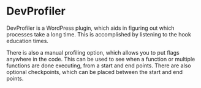 # DevProfiler
DevProfiler is a WordPress plugin, which aids in figuring out which processes take a long time.
This is accomplished by listening to the hook education times.

There is also a manual profiling option, which allows you to put flags anywhere in the code.
This can be used to see when a function or multiple functions are done executing, from a start and end points.
There are also optional checkpoints, which can be placed between the start and end points.
